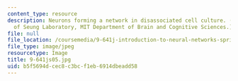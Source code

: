 ```yaml
---
content_type: resource
description: Neurons forming a network in disassociated cell culture. (Image courtesy
  of Seung Laboratory, MIT Department of Brain and Cognitive Sciences.)
file: null
file_location: /coursemedia/9-641j-introduction-to-neural-networks-spring-2005/b5f5694dcec8c3bcf1eb6914dbeadd58_9-641js05.jpg
file_type: image/jpeg
resourcetype: Image
title: 9-641js05.jpg
uid: b5f5694d-cec8-c3bc-f1eb-6914dbeadd58
---
```

